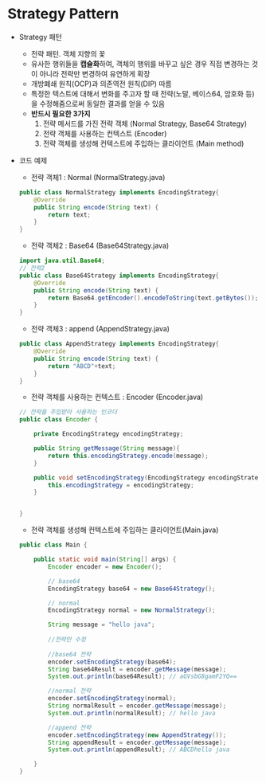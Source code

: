# Strategy Pattern

- Strategy 패턴

    - 전략 패턴. 객체 지향의 꽃
    - 유사한 행위들을 **캡슐화**하여, 객체의 행위를 바꾸고 싶은 경우 직접 변경하는 것이 아니라 전략만 변경하여 유연하게 확장
    - 개방폐쇄 원칙(OCP)과 의존역전 원칙(DIP) 따름 
    - 특정한 텍스트에 대해서 변화를 주고자 할 때 전략(노말, 베이스64, 암호화 등)을 수정해줌으로써 동일한 결과를 얻을 수 있음
    - **반드시 필요한 3가지**
        1. 전략 메서드를 가진 전략 객체 (Normal Strategy, Base64 Strategy)
        2. 전략 객체를 사용하는 컨텍스트 (Encoder)
        3. 전략 객체를 생성해 컨텍스트에 주입하는 클라이언트 (Main method)

- 코드 예제

    - 전략 객체1 : Normal (NormalStrategy.java)
    ```java
    public class NormalStrategy implements EncodingStrategy{
        @Override
        public String encode(String text) {
            return text;
        }
    }
    ```

    - 전략 객체2 : Base64 (Base64Strategy.java)
    ```java
    import java.util.Base64;
    // 전략2
    public class Base64Strategy implements EncodingStrategy{
        @Override
        public String encode(String text) {
            return Base64.getEncoder().encodeToString(text.getBytes());
        }
    }
    ```

    - 전략 객체3 : append (AppendStrategy.java)
    ```java
    public class AppendStrategy implements EncodingStrategy{
        @Override
        public String encode(String text) {
            return "ABCD"+text;
        }
    }
    ```

    - 전략 객체를 사용하는 컨텍스트 : Encoder (Encoder.java)
    ```java
    // 전략을 주입받아 사용하는 인코더
    public class Encoder {

        private EncodingStrategy encodingStrategy;

        public String getMessage(String message){
            return this.encodingStrategy.encode(message);
        }

        public void setEncodingStrategy(EncodingStrategy encodingStrategy) {
            this.encodingStrategy = encodingStrategy;
        }


    }
    ```

    - 전략 객체를 생성해 컨텍스트에 주입하는 클라이언트(Main.java)
    ```java
    public class Main {

        public static void main(String[] args) {
            Encoder encoder = new Encoder();

            // base64
            EncodingStrategy base64 = new Base64Strategy();

            // normal
            EncodingStrategy normal = new NormalStrategy();

            String message = "hello java";
            
            //전략만 수정
            
            //base64 전략
            encoder.setEncodingStrategy(base64);
            String base64Result = encoder.getMessage(message);
            System.out.println(base64Result); // aGVsbG8gamF2YQ==

            //normal 전략
            encoder.setEncodingStrategy(normal);
            String normalResult = encoder.getMessage(message);
            System.out.println(normalResult); // hello java

            //append 전략
            encoder.setEncodingStrategy(new AppendStrategy());
            String appendResult = encoder.getMessage(message);
            System.out.println(appendResult); // ABCDhello java

        }
    }
    ```